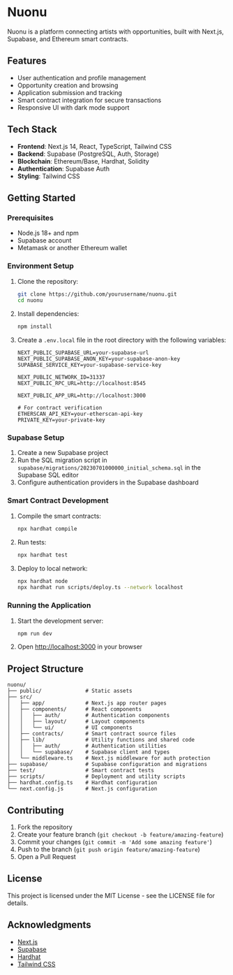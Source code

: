 # Nuonu

Nuonu is a platform connecting artists with opportunities, built with Next.js, Supabase, and Ethereum smart contracts.

## Features

- User authentication and profile management
- Opportunity creation and browsing
- Application submission and tracking
- Smart contract integration for secure transactions
- Responsive UI with dark mode support

## Tech Stack

- **Frontend**: Next.js 14, React, TypeScript, Tailwind CSS
- **Backend**: Supabase (PostgreSQL, Auth, Storage)
- **Blockchain**: Ethereum/Base, Hardhat, Solidity
- **Authentication**: Supabase Auth
- **Styling**: Tailwind CSS

## Getting Started

### Prerequisites

- Node.js 18+ and npm
- Supabase account
- Metamask or another Ethereum wallet

### Environment Setup

1. Clone the repository:
   ```bash
   git clone https://github.com/yourusername/nuonu.git
   cd nuonu
   ```

2. Install dependencies:
   ```bash
   npm install
   ```

3. Create a `.env.local` file in the root directory with the following variables:
   ```
   NEXT_PUBLIC_SUPABASE_URL=your-supabase-url
   NEXT_PUBLIC_SUPABASE_ANON_KEY=your-supabase-anon-key
   SUPABASE_SERVICE_KEY=your-supabase-service-key
   
   NEXT_PUBLIC_NETWORK_ID=31337
   NEXT_PUBLIC_RPC_URL=http://localhost:8545
   
   NEXT_PUBLIC_APP_URL=http://localhost:3000
   
   # For contract verification
   ETHERSCAN_API_KEY=your-etherscan-api-key
   PRIVATE_KEY=your-private-key
   ```

### Supabase Setup

1. Create a new Supabase project
2. Run the SQL migration script in `supabase/migrations/20230701000000_initial_schema.sql` in the Supabase SQL editor
3. Configure authentication providers in the Supabase dashboard

### Smart Contract Development

1. Compile the smart contracts:
   ```bash
   npx hardhat compile
   ```

2. Run tests:
   ```bash
   npx hardhat test
   ```

3. Deploy to local network:
   ```bash
   npx hardhat node
   npx hardhat run scripts/deploy.ts --network localhost
   ```

### Running the Application

1. Start the development server:
   ```bash
   npm run dev
   ```

2. Open [http://localhost:3000](http://localhost:3000) in your browser

## Project Structure

```
nuonu/
├── public/              # Static assets
├── src/
│   ├── app/             # Next.js app router pages
│   ├── components/      # React components
│   │   ├── auth/        # Authentication components
│   │   ├── layout/      # Layout components
│   │   └── ui/          # UI components
│   ├── contracts/       # Smart contract source files
│   ├── lib/             # Utility functions and shared code
│   │   ├── auth/        # Authentication utilities
│   │   └── supabase/    # Supabase client and types
│   └── middleware.ts    # Next.js middleware for auth protection
├── supabase/            # Supabase configuration and migrations
├── test/                # Smart contract tests
├── scripts/             # Deployment and utility scripts
├── hardhat.config.ts    # Hardhat configuration
└── next.config.js       # Next.js configuration
```

## Contributing

1. Fork the repository
2. Create your feature branch (`git checkout -b feature/amazing-feature`)
3. Commit your changes (`git commit -m 'Add some amazing feature'`)
4. Push to the branch (`git push origin feature/amazing-feature`)
5. Open a Pull Request

## License

This project is licensed under the MIT License - see the LICENSE file for details.

## Acknowledgments

- [Next.js](https://nextjs.org/)
- [Supabase](https://supabase.io/)
- [Hardhat](https://hardhat.org/)
- [Tailwind CSS](https://tailwindcss.com/)